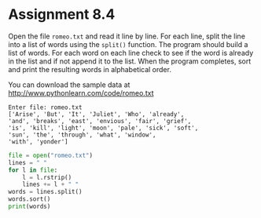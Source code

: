 # Assignment 8.4

Open the file `romeo.txt` and read it line by line. For each line, split the line into a list of words using the `split()` function. The program should build a list of words. For each word on each line check to see if the word is already in the list and if not append it to the list. When the program completes, sort and print the resulting words in alphabetical order.

You can download the sample data at http://www.pythonlearn.com/code/romeo.txt


```
Enter file: romeo.txt
['Arise', 'But', 'It', 'Juliet', 'Who', 'already',
'and', 'breaks', 'east', 'envious', 'fair', 'grief',
'is', 'kill', 'light', 'moon', 'pale', 'sick', 'soft',
'sun', 'the', 'through', 'what', 'window',
'with', 'yonder']
````



```python
file = open("romeo.txt")
lines = " "
for l in file:
    l = l.rstrip()
    lines += l + " "
words = lines.split()
words.sort()
print(words)
```
